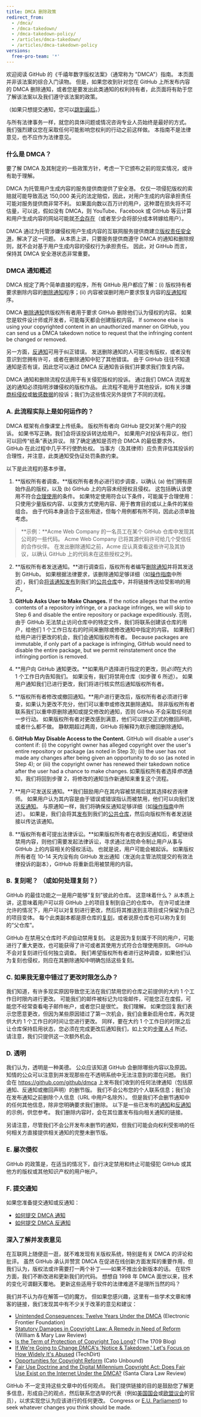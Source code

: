 ```yaml
---
title: DMCA 删除政策
redirect_from:
  - /dmca/
  - /dmca-takedown/
  - /dmca-takedown-policy/
  - /articles/dmca-takedown/
  - /articles/dmca-takedown-policy
versions:
  free-pro-team: '*'
---
```


欢迎阅读 GitHub 的《千禧年数字版权法案》（通常称为 "DMCA"）指南。 本页面并非该法案的综合入门读物。 但是，如果您收到针对您在 GitHub 上所发布内容的 DMCA 删除通知，或者您是要发出此类通知的权利持有者，此页面将有助于您了解该法案以及我们遵守该法案的政策。

（如果只想提交通知，您可以[跳到最后](#f-submitting-notices)。）

与所有法律事务一样，就您的具体问题或情况咨询专业人员始终是最好的方式。 我们强烈建议您在采取任何可能影响您权利的行动之前这样做。 本指南不是法律意见，也不应作为法律意见。

### 什么是 DMCA？

要了解 DMCA 及其制定的一些政策方针，考虑一下它颁布之前的现实情况，或许有助于理解。

DMCA 为托管用户生成内容的服务提供商提供了安全港。 仅仅一项侵犯版权的索赔就可能导致高达 150,000 美元的法定赔偿，因此，对用户生成的内容承担责任可能对服务提供商非常不利。 如果面向数以百万计的用户，这种潜在损失将不可估量，可以说，假如没有 DMCA，则 YouTube、Facebook 或 GitHub 等云计算和用户生成内容的网站可能就[不会存在](https://arstechnica.com/tech-policy/2015/04/how-the-dmca-made-youtube/)（或者至少会将部分成本转嫁给用户）。

DMCA 通过为托管涉嫌侵权用户生成内容的互联网服务提供商建立[版权责任安全港](https://www.copyright.gov/title17/92chap5.html#512)，解决了这一问题。 从本质上讲，只要服务提供商遵守 DMCA 的通知和删除规则，就不会对基于用户生成内容的侵权行为承担责任。 因此，对 GitHub 而言，保持其 DMCA 安全港状态非常重要。

### DMCA 通知概述

DMCA 规定了两个简单直接的程序，所有 GitHub 用户都应了解：(i) 版权持有者要求删除内容的[删除通知](/articles/guide-to-submitting-a-dmca-takedown-notice)程序；(ii) 内容被误删时用户要求恢复内容的[反通知](/articles/guide-to-submitting-a-dmca-counter-notice)程序。

DMCA [删除通知](/articles/guide-to-submitting-a-dmca-takedown-notice)供版权所有者用于要求 GitHub 删除他们认为侵权的内容。 如果您是软件设计师或开发者，可能每天都会创建版权内容。 If someone else is using your copyrighted content in an unauthorized manner on GitHub, you can send us a DMCA takedown notice to request that the infringing content be changed or removed.

另一方面，[反通知](/articles/guide-to-submitting-a-dmca-counter-notice)可用于纠正错误。 发送删除通知的人可能没有版权，或者没有意识到您拥有许可，或者在删除通知中犯了其他错误。 由于 GitHub 往往不知道通知是否有误，因此您可以通过 DMCA 反通知告诉我们并要求我们恢复内容。

DMCA 通知和删除流程仅适用于有关侵犯版权的投诉。 通过我们 DMCA 流程发送的通知必须指明涉嫌侵权的版权作品。 此流程不能用于其他投诉，如有关涉嫌[商标侵权](/articles/github-trademark-policy/)或[敏感数据](/articles/github-sensitive-data-removal-policy/)的投诉；我们为这些情况另外提供了不同的流程。

### A. 此流程实际上是如何运作的？

DMCA 框架有点像课堂上传纸条。 版权所有者向 GitHub 提交对某个用户的投诉。 如果书写正确，我们会将该投诉转达给用户。 如果用户对投诉有异议，他们可以回传“纸条”表达异议。 除了确定通知是否符合 DMCA 的最低要求外，GitHub 在此过程中几乎不行使酌处权。 当事方（及其律师）应负责评估其投诉的合理性，并注意，此类通知受伪证处罚条款约束。

以下是此流程的基本步骤。

1. **版权所有者调查。**版权所有者务必进行初步调查，以确认 (a) 他们拥有原始作品的版权，以及 (b) GitHub 上的内容未经授权且侵权。 这包括确认该使用不符合[合理使用](https://www.lumendatabase.org/topics/22)的条件。 如果特定使用符合以下条件，可能属于合理使用：只使用少量版权内容、以变换方式使用内容、用于教育目的或以上条件的某些组合。 由于代码本身适合于这些用途，但每个用例都有所不同，因此必须单独考虑。
> **示例：**Acme Web Company 的一名员工在某个 GitHub 仓库中发现其公司的一些代码。 Acme Web Company 已将其源代码许可给几个受信任的合作伙伴。 在发出删除通知之前，Acme 应认真查看这些许可及其协议，以确认 GitHub 上的代码未在这些授权之列。

2. **版权所有者发送通知。**进行调查后，版权所有者编写[删除通知](/articles/guide-to-submitting-a-dmca-takedown-notice)并将其发送到 GitHub。 如果根据法律要求，该删除通知足够详细（如[操作指南](/articles/guide-to-submitting-a-dmca-takedown-notice)中所述），我们会[将该通知发布](#d-transparency)到我们的[公共仓库](https://github.com/github/dmca)中，并将链接传送给受影响的用户。

3. **GitHub Asks User to Make Changes.** If the notice alleges that the entire contents of a repository infringe, or a package infringes, we will skip to Step 6 and disable the entire repository or package expeditiously. 否则，由于 GitHub 无法禁止访问仓库中的特定文件，我们将联系创建该仓库的用户，给他们 1 个工作日左右的时间来删除或修改通知中指定的内容。 如果我们给用户进行更改的机会，我们会通知版权所有者。 Because packages are immutable, if only part of a package is infringing, GitHub would need to disable the entire package, but we permit reinstatement once the infringing portion is removed.

4. **用户向 GitHub 通知更改。**如果用户选择进行指定的更改，则*必须*在大约 1 个工作日内告知我们。 如果没有，我们将禁用仓库（如步骤 6 所述）。 如果用户通知我们已进行更改，我们将进行核实然后通知版权所有者。

5. **版权所有者修改或撤回通知。**用户进行更改后，版权所有者必须进行审查，如果认为更改不充分，他们可以重申或修改其删除通知。 除非版权所有者联系我们以重申原删除通知或提交修改的通知，否则 GitHub 不会采取任何进一步行动。 如果版权所有者对更改感到满意，他们可以提交正式的撤回声明，或者什么都不做。 静默期超过两周，GitHub 将解释为默示撤回删除通知。

6. **GitHub May Disable Access to the Content.** GitHub will disable a user's content if: (i) the copyright owner has alleged copyright over the user's entire repository or package (as noted in Step 3); (ii) the user has not made any changes after being given an opportunity to do so (as noted in Step 4); or (iii) the copyright owner has renewed their takedown notice after the user had a chance to make changes. 如果版权所有者选择*修改*通知，我们将回到步骤 2，将修改的通知当作新通知来重复这个流程。

7. **用户可发送反通知。**我们鼓励用户在其内容被禁用后就其选择权咨询律师。 如果用户认为其内容是由于错误或错误指认而被禁用，他们可以向我们发送[反通知](/articles/guide-to-submitting-a-dmca-counter-notice)。 与原通知一样，我们将确保反通知足够详细（如[操作指南](/articles/guide-to-submitting-a-dmca-counter-notice)中所述）。 如果是，我们会将其[发布](#d-transparency)到我们的[公共仓库](https://github.com/github/dmca)，然后向版权所有者发送链接以传达该通知。

8. **版权所有者可提出法律诉讼。**如果版权所有者在收到反通知后，希望继续禁用内容，则他们需要发起法律诉讼，寻求通过法院命令制止用户从事与 GitHub 上的内容相关的侵权活动。 也就是说，用户可能会被起诉。 如果版权所有者在 10-14 天内没有向 GitHub 发出通知（发送向主管法院提交的有效法律投诉的副本），GitHub 将重新启用被禁用的内容。

### B. 复刻呢？ （或如何处理复刻？）

GitHub 的最佳功能之一是用户能够“复刻”彼此的仓库。 这意味着什么？ 从本质上讲，这意味着用户可以将 GitHub 上的项目复制到自己的仓库中。 在许可或法律允许的情况下，用户可以对复刻进行更改，然后将其推送到主项目或只保留为自己的项目变体。 每个此类副本都是原仓库的[复刻](/articles/github-glossary#fork)，或者说原仓库也可以称为复刻的“父仓库”。

GitHub 在禁用父仓库时*不会*自动禁用复刻。 这是因为复刻属于不同的用户，可能进行了重大更改，也可能获得了许可或者其使用方式符合合理使用原则。 GitHub 不会对复刻进行任何独立调查。 我们希望版权所有者进行这种调查，如果他们认为复刻也侵权，则应在其删除通知中明确包括这些复刻。

### C. 如果我无意中错过了更改时限怎么办？

我们知道，有许多现实原因导致您无法在我们禁用您的仓库之前提供的大约 1 个工作日时限内进行更改。 可能我们的邮件被标记为垃圾邮件，可能您正在度假，可能您不经常查看电子邮件帐户，或者您只是很忙。 我们理解。 如果您回复我们表示您愿意更改，但因为某些原因错过了第一次机会，我们会重新启用仓库，再次提供大约 1 个工作日的时间让您进行更改。 同样，要在大约 1 个工作日的时限之后让仓库保持启用状态，您必须在完成更改后通知我们，如上文的[步骤 A.4](#a-how-does-this-actually-work) 所述。 请注意，我们只提供这一次额外机会。

### D. 透明

我们认为，透明是一种美德。 公众应该知道 GitHub 会删除哪些内容以及原因。 知情的公众可以注意到并发现那些在不透明系统中无法注意到的潜在问题。 我们会在 <https://github.com/github/dmca> 上发布我们收到的任何法律通知（包括原通知、反通知或撤回声明）的删节版。 我们不会公布您的个人联系信息；我们会在发布通知之前删除个人信息（URL 中用户名除外）。 但是我们不会删节通知中的任何其他信息，除非您明确要求我们删除。 以下是一些已发布的[通知](https://github.com/github/dmca/blob/master/2014/2014-05-28-Delicious-Brains.md)和[反通知](https://github.com/github/dmca/blob/master/2014/2014-05-01-Pushwoosh-SDK-counternotice.md)的示例，供您参考。 我们删除内容时，会在其位置发布指向相关通知的链接。

另请注意，尽管我们不会公开发布未删节的通知，但我们可能会向权利受影响的任何相关方直接提供相关通知的完整未删节版。

### E. 屡次侵权

GitHub 的政策是，在适当的情况下，自行决定禁用和终止可能侵犯 GitHub 或其他方的版权或其他知识产权的用户帐户。

### F. 提交通知

如果您准备提交通知或反通知：
- [如何提交 DMCA 通知](/articles/guide-to-submitting-a-dmca-takedown-notice)
- [如何提交 DMCA 反通知](/articles/guide-to-submitting-a-dmca-counter-notice)

### 深入了解并发表意见

在互联网上随便逛一逛，就不难发现有关版权系统，特别是有关 DMCA 的评论和批评。 虽然 GitHub 承认并赞赏 DMCA 在促进在线创新方面发挥的重要作用，但我们认为，版权法或许需要打一两个补丁——如果不推出全新版本的话。 在软件方面，我们不断改进和更新我们的代码。 想想自 1998 年 DMCA 面世以来，技术的变化可谓翻天覆地。 更新这些适用于软件的法律难道不是理所当然的吗？

我们并不认为存在解答一切的魔方。 但如果您感兴趣，这里有一些学术文章和博客的链接，我们发现其中有不少关于改革的意见和建议：

- [Unintended Consequences: Twelve Years Under the DMCA](https://www.eff.org/wp/unintended-consequences-under-dmca) (Electronic Frontier Foundation)
- [Statutory Damages in Copyright Law: A Remedy in Need of Reform](https://papers.ssrn.com/sol3/papers.cfm?abstract_id=1375604) (William & Mary Law Review)
- [Is the Term of Protection of Copyright Too Long?](https://the1709blog.blogspot.com/2012/11/is-term-of-protection-of-copyright-too.html) (The 1709 Blog)
- [If We're Going to Change DMCA's 'Notice & Takedown,' Let's Focus on How Widely It's Abused](https://www.techdirt.com/articles/20140314/11350426579/if-were-going-to-change-dmcas-notice-takedown-lets-focus-how-widely-its-abused.shtml) (TechDirt)
- [Opportunities for Copyright Reform](https://www.cato-unbound.org/issues/january-2013/opportunities-copyright-reform) (Cato Unbound)
- [Fair Use Doctrine and the Digital Millennium Copyright Act: Does Fair Use Exist on the Internet Under the DMCA?](https://digitalcommons.law.scu.edu/lawreview/vol42/iss1/6/) (Santa Clara Law Review)

GitHub 不一定支持这些文章中的任何观点。 我们提供链接的目的是鼓励您了解更多信息，形成自己的观点，然后联系您选举的代表（例如[美国国会](https://www.govtrack.us/congress/members)或[欧盟议会](https://www.europarl.europa.eu/meps/en/home)的官员），以求实现您认为应该进行的任何更改。 Congress</a> or [E.U. Parliament](https://www.europarl.europa.eu/meps/en/home)) to seek whatever changes you think should be made.
